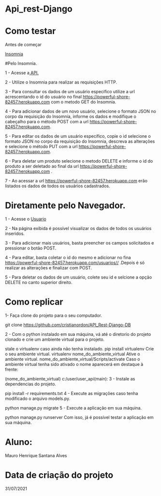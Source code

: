 # Api_rest-Django
# Como testar
 Antes de começar

<a href="https://insomnia.rest/download">  Insomnia </a>

#Pelo Insomnia.

1 - Acesse a<a href="https://powerful-shore-82457.herokuapp.com"> API.</a>

2 - Utilize o Insomnia para realizar as requisições HTTP.

3 - Para consultar os dados de um usuário especifico utilize a url acrescentando o id do usuário no final https://powerful-shore-82457.herokuapp.com com o metodo GET do Insomnia.

4 - Para adicionar dados de um novo usuário, selecione o formato JSON no corpo da requisição do Insomnia, informe os dados e modifique o cabeçalho para o método POST com a url https://powerful-shore-82457.herokuapp.com.

5 - Para editar os dados de um usuário específico, copie o id selecione o formato JSON no corpo da requisição do Insomnia, descreva as alterações e selecione o método PUT com a url https://powerful-shore-82457.herokuapp.com.

6 - Para deletar um produto selecione o metodo DELETE e informe o id do produto a ser deletado ao final da url https://powerful-shore-82457.herokuapp.com .

7 - Ao acessar a url https://powerful-shore-82457.herokuapp.com erão listados os dados de todos os usuários cadastrados.


# Diretamente pelo Navegador.

1 - Acesse o <a href="https://powerful-shore-82457.herokuapp.com/usuarios// "> Usuario </a>

2 - Na página exibida é possível visualizar os dados de todos os usuários inseridos.

3 - Para adicionar mais usuários, basta preencher os campos solicitados e pressionar o botão POST.

4 - Para editar, basta coletar o id do mesmo e adicionar no fina https://powerful-shore-82457.herokuapp.com/usuarios// .Depois é só realizar as alterações e finalizar com POST.

5 - Para deletar os dados de um usuário, colete seu id e selcione a opção DELETE no canto superior direito.

# Como replicar

1- Faça clone do projeto para o seu computador.

 git clone https://github.com/cristianordon/API_Rest-Django-DB
 
 2 - Com o python instalado em sua máquina, vá até o diretorio do projeto clonado e crie um ambiente virtual para o projeto.
 
 stale o virtualenv caso ainda não tenha instalado.
  pip install virtualenv
Crie o seu ambiente virtual.
 virtualenv nome_do_ambiente_virtual
Ative o ambiente virtual.
  nome_do_ambiente_virtual/Scripts/activate
Caso o ambiente virtual tenha sido ativado o nome aparecerá em destaque à frente:

(nome_do_ambiente_virtual) c:/user/user_api(main):
3 - Instale as dependencias do projeto.

  pip install -r requirements.txt
4 - Execute as migrações caso tenha modificado o arquivo models.py.

   python manage.py migrate
5 - Execute a aplicação em sua máquina.

   python manage.py runserver
Com isso, já é possível testar a aplicação em sua máquina.

# Aluno:

Mauro Henrique Santana Alves

# Data de criação do projeto

31/07/2021
